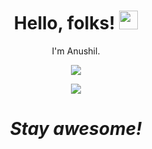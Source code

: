 

<h1 align='center'> Hello, folks! <img src="https://raw.githubusercontent.com/MartinHeinz/MartinHeinz/master/wave.gif" width="30px"></h1>


<p align='center'>
I'm Anushil.
</p>

<p align='center'>
<img align="center" src="https://github-readme-stats.vercel.app/api/top-langs/?username=Anushil98&hide=jupyter%20notebook&langs_count=10&custom_title=I%20have%20coffee%20 with&theme=dark&&text_color=ffffff&layout=compact" />
  </p>
  
<p align='center'>
 <img src="https://github-readme-stats.vercel.app/api?username=Anushil98&&show_icons=true&title_color=ffffff&text_color=ffffff&bg_color=191919">
</p>

<h1 align='center'><i>Stay awesome!</i></h1>
<!--
**Anushil98/Anushil98** is a ✨ _special_ ✨ repository because its `README.md` (this file) appears on your GitHub profile.

Here are some ideas to get you started:

- 🔭 I’m currently working on ...
- 🌱 I’m currently learning ...
- 👯 I’m looking to collaborate on ...
- 🤔 I’m looking for help with ...
- 💬 Ask me about ...
- 📫 How to reach me: ...
- 😄 Pronouns: ...
- ⚡ Fun fact: ...
-->
